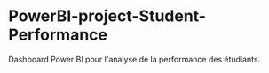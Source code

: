 # PowerBI-project-Student-Performance
Dashboard Power BI pour l'analyse de la performance des étudiants.
